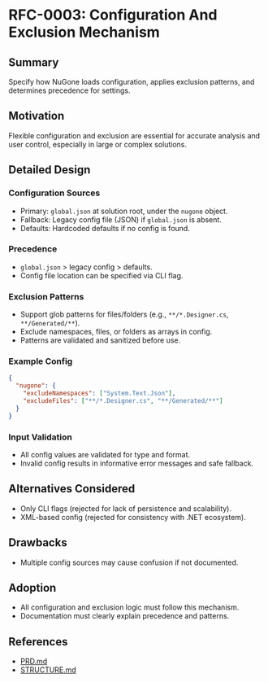 # RFC-0003: Configuration And Exclusion Mechanism

## Summary

Specify how NuGone loads configuration, applies exclusion patterns, and determines precedence for settings.

## Motivation

Flexible configuration and exclusion are essential for accurate analysis and user control, especially in large or complex solutions.

## Detailed Design

### Configuration Sources
- Primary: `global.json` at solution root, under the `nugone` object.
- Fallback: Legacy config file (JSON) if `global.json` is absent.
- Defaults: Hardcoded defaults if no config is found.

### Precedence
- `global.json` > legacy config > defaults.
- Config file location can be specified via CLI flag.

### Exclusion Patterns
- Support glob patterns for files/folders (e.g., `**/*.Designer.cs`, `**/Generated/**`).
- Exclude namespaces, files, or folders as arrays in config.
- Patterns are validated and sanitized before use.

### Example Config
```json
{
  "nugone": {
    "excludeNamespaces": ["System.Text.Json"],
    "excludeFiles": ["**/*.Designer.cs", "**/Generated/**"]
  }
}
```

### Input Validation
- All config values are validated for type and format.
- Invalid config results in informative error messages and safe fallback.

## Alternatives Considered
- Only CLI flags (rejected for lack of persistence and scalability).
- XML-based config (rejected for consistency with .NET ecosystem).

## Drawbacks
- Multiple config sources may cause confusion if not documented.

## Adoption
- All configuration and exclusion logic must follow this mechanism.
- Documentation must clearly explain precedence and patterns.

## References
- [PRD.md](../PRD.md)
- [STRUCTURE.md](../STRUCTURE.md)
